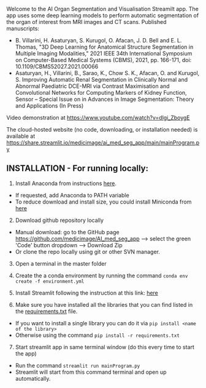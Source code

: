 Welcome to the AI Organ Segmentation and Visualisation Streamilt app. 
The app uses some deep learning models to perform automatic segmentation of the organ of interest from MRI images and CT scans. 
Published manuscripts:
-	B. Villarini, H. Asaturyan, S. Kurugol, O. Afacan, J. D. Bell and E. L. Thomas, "3D Deep Learning for Anatomical Structure Segmentation in Multiple Imaging Modalities," 2021 IEEE 34th International Symposium on Computer-Based Medical Systems (CBMS), 2021, pp. 166-171, doi: 10.1109/CBMS52027.2021.00066
-	Asaturyan, H., Villarini, B., Sarao, K., Chow S. K., Afacan, O. and Kurugol, S. Improving Automatic Renal Segmentation in Clinically Normal and Abnormal Paediatric DCE-MRI via Contrast Maximisation and Convolutional Networks for Computing Markers of Kidney Function, Sensor – Special Issue on in Advances in Image Segmentation: Theory and Applications (In Press)

Video demonstration at https://www.youtube.com/watch?v=dlgi_ZboygE

The cloud-hosted website (no code, downloading, or installation needed) is available at https://share.streamlit.io/medicimage/ai_med_seg_app/main/mainProgram.py

## INSTALLATION - For running locally:
1.	Install Anaconda from instructions [here](https://docs.anaconda.com/anaconda/install/). 
- If requested, add Anaconda to PATH variable
- To reduce download and install size, you could install Miniconda from [here](https://docs.conda.io/en/latest/miniconda.html)

2.	Download github repository locally
- Manual download: go to the GitHub page https://github.com/medicimage/AI_med_seg_app --> select the green 'Code' button dropdown --> Download Zip
- Or clone the repo locally using git or other SVN manager.

3.	Open a terminal in the master folder

4.	Create the a conda environment by running the command `conda env create -f environment.yml`

5.	Install Streamlit following the instruction at this link: [here](https://docs.streamlit.io/library/get-started/installation) 

6.	Make sure you have installed all the libraries that you can find listed in the [requirements.txt](https://github.com/medicimage/AI_med_seg_app/blob/main/requirements.txt) file.
- If you want to install a single library you can do it via `pip install <name of the library>`
- Otherwise using the command `pip install -r requirements.txt`

7.	Start streamlit app in same terminal window (do this every time to start the app)
- Run the command `streamlit run mainProgram.py`
- Streamlit will start from this command terminal and open up automatically. 


